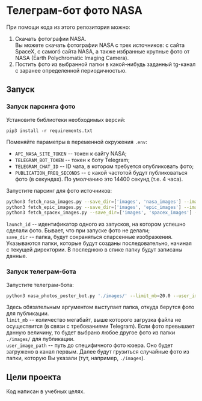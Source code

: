 # Телеграм-бот фото NASA

При помощи кода из этого репозитория можно:
1) Скачать фотографии NASA.   
Вы можете скачать фотографии NASA с трех источников: с сайта SpaceX, c самогó сайта NASA, а также избранные крупные фото от NASA (Earth Polychromatic Imaging Camera).
2) Постить фото из выбранной папки в какой-нибудь заданный tg-канал с заранее определенной периодичностью.


## Запуск
### Запуск парсинга фото
Установите библиотеки необходимых версий:      
```
pip3 install -r requirements.txt
```
Поменяйте параметры в переменной окружения `.env`:
- `API_NASA_SITE_TOKEN` -- токен к сайту NASA;
- `TELEGRAM_BOT_TOKEN` -- токен к боту Telegram;
- `TELEGRAM_CHAT_ID` -- ID чата, в котором требуется опубликовать фото;
- `PUBLICATION_FREQ_SECONDS` -- с какой частотой будут публиковаться фото (в секундах). По умолчанию это 14400 секунд (т.е. 4 часа).

Запустите парсинг для фото источников:        
```bash
python3 fetch_nasa_images.py --save_dir=['images', 'nasa_images'] --images_num=50
python3 fetch_epic_images.py --save_dir=['images', 'epic_images'] --images_num=5
python3 fetch_spacex_images.py --save_dir=['images', 'spacex_images'] --launch_id='5eb87d47ffd86e000604b38a'
```
`launch_id` -- идентификатор одного из запусков, на котором успешно сделали фото. Бывает, что при запуске фото не делали;          
`save_dir` -- папка, будут сохраняться спарсенные изображения. Указываются папки, которые будут созданы последовательно, начиная с текущей директории. В последнюю в спике папку будут записаны данные. 

### Запуск телеграм-бота
Запустите телеграм-бота:     
```bash
python3 nasa_photos_poster_bot.py './images/' --limit_mb=20.0 --user_image_path './nasa_apod1.jpg'
```
Здесь обязательным аргументом выступает папка, откуда берутся фото для публикации.           
`limit_mb` -- количество мегабайт, выше которого загрузка файла не осуществится (в связи с требованиями Telegram). Если фото превышает данную величину, то будет выбрано любое другое фото из папки `./images/` для публикации.    
`user_image_path` -- путь до специфичного фото юзера. Оно будет загружено в канал первым. Далее будут грузиться случайные фото из папки, которую Вы указали (тут, например, `./images`).


## Цели проекта
Код написан в учебных целях.
